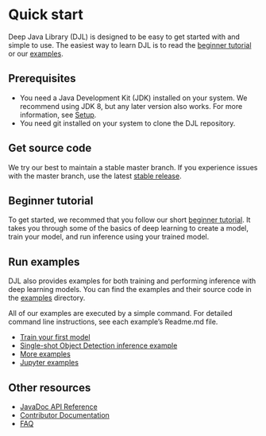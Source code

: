 # Quick start

Deep Java Library (DJL) is designed to be easy to get started with and simple to use.
The easiest way to learn DJL is to read the [beginner tutorial](../jupyter/tutorial) or our [examples](../examples).

## Prerequisites

* You need a Java Development Kit (JDK) installed on your system. We recommend using JDK 8, but any later version also works. For more information, see [Setup](development/setup.md).
* You need git installed on your system to clone the DJL repository.

## Get source code

We try our best to maintain a stable master branch. If you experience issues with the master branch, use the latest 
[stable release](https://github.com/awslabs/djl/releases/latest).

## Beginner tutorial

To get started, we recommed that you follow our short [beginner tutorial](../jupyter/tutorial). It takes you through some of the basics of deep learning to create a model, train your model, and run inference using your trained model.

## Run examples

DJL also provides examples for both training and performing inference with deep learning models. You can find the examples and their source code in the [examples](../examples) directory.
 
All of our examples are executed by a simple command. For detailed command line instructions, see each example’s Readme.md file.

- [Train your first model](../examples/docs/train_mnist_mlp.md)
- [Single-shot Object Detection inference example](../examples/docs/object_detection.md)
- [More examples](../examples)
- [Jupyter examples](../jupyter)

## Other resources

- [JavaDoc API Reference](https://javadoc.djl.ai/)
- [Contributor Documentation](development/README.md)
- [FAQ](faq.md)

